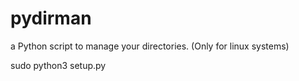 # pydirman
a Python script to manage your directories.
(Only for linux systems)

sudo python3 setup.py
